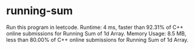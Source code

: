 # running-sum

Run this program in leetcode.
Runtime: 4 ms, faster than 92.31% of C++ online submissions for Running Sum of 1d Array.
Memory Usage: 8.5 MB, less than 80.00% of C++ online submissions for Running Sum of 1d Array.
